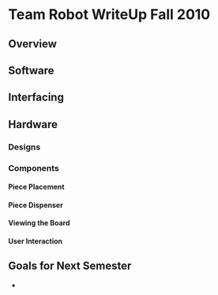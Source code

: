Team Robot WriteUp Fall 2010
============================

Overview
--------

Software
--------

Interfacing
-----------

Hardware
--------

### Designs

### Components

#### Piece Placement

#### Piece Dispenser

#### Viewing the Board

#### User Interaction

Goals for Next Semester
-----------------------

-   
